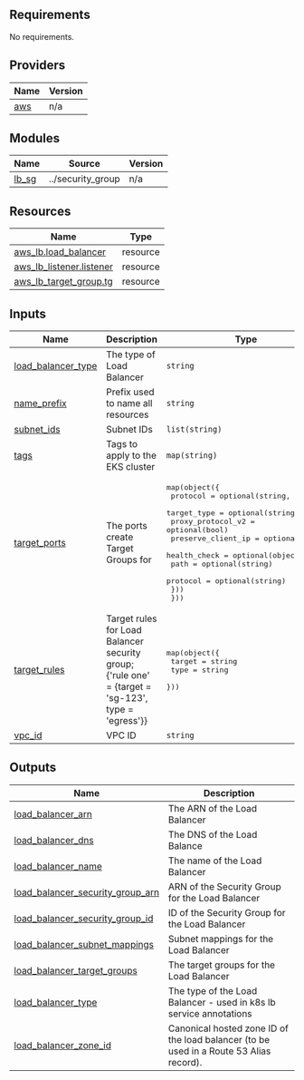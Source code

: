 <!-- BEGIN_TF_DOCS -->
## Requirements

No requirements.

## Providers

| Name | Version |
|------|---------|
| <a name="provider_aws"></a> [aws](#provider\_aws) | n/a |

## Modules

| Name | Source | Version |
|------|--------|---------|
| <a name="module_lb_sg"></a> [lb\_sg](#module\_lb\_sg) | ../security_group | n/a |

## Resources

| Name | Type |
|------|------|
| [aws_lb.load_balancer](https://registry.terraform.io/providers/hashicorp/aws/latest/docs/resources/lb) | resource |
| [aws_lb_listener.listener](https://registry.terraform.io/providers/hashicorp/aws/latest/docs/resources/lb_listener) | resource |
| [aws_lb_target_group.tg](https://registry.terraform.io/providers/hashicorp/aws/latest/docs/resources/lb_target_group) | resource |

## Inputs

| Name | Description | Type | Default | Required |
|------|-------------|------|---------|:--------:|
| <a name="input_load_balancer_type"></a> [load\_balancer\_type](#input\_load\_balancer\_type) | The type of Load Balancer | `string` | `"network"` | no |
| <a name="input_name_prefix"></a> [name\_prefix](#input\_name\_prefix) | Prefix used to name all resources | `string` | n/a | yes |
| <a name="input_subnet_ids"></a> [subnet\_ids](#input\_subnet\_ids) | Subnet IDs | `list(string)` | n/a | yes |
| <a name="input_tags"></a> [tags](#input\_tags) | Tags to apply to the EKS cluster | `map(string)` | `{}` | no |
| <a name="input_target_ports"></a> [target\_ports](#input\_target\_ports) | The ports create Target Groups for | <pre>map(object({<br/>    protocol           = optional(string, "TCP")<br/>    target_type        = optional(string, "ip")<br/>    proxy_protocol_v2  = optional(bool)<br/>    preserve_client_ip = optional(bool)<br/>    health_check = optional(object({<br/>      path     = optional(string)<br/>      protocol = optional(string)<br/>    }))<br/>  }))</pre> | n/a | yes |
| <a name="input_target_rules"></a> [target\_rules](#input\_target\_rules) | Target rules for Load Balancer security group; {'rule one' = {target = 'sg-123', type = 'egress'}} | <pre>map(object({<br/>    target = string<br/>    type   = string<br/>  }))</pre> | n/a | yes |
| <a name="input_vpc_id"></a> [vpc\_id](#input\_vpc\_id) | VPC ID | `string` | n/a | yes |

## Outputs

| Name | Description |
|------|-------------|
| <a name="output_load_balancer_arn"></a> [load\_balancer\_arn](#output\_load\_balancer\_arn) | The ARN of the Load Balancer |
| <a name="output_load_balancer_dns"></a> [load\_balancer\_dns](#output\_load\_balancer\_dns) | The DNS of the Load Balance |
| <a name="output_load_balancer_name"></a> [load\_balancer\_name](#output\_load\_balancer\_name) | The name of the Load Balancer |
| <a name="output_load_balancer_security_group_arn"></a> [load\_balancer\_security\_group\_arn](#output\_load\_balancer\_security\_group\_arn) | ARN of the Security Group for the Load Balancer |
| <a name="output_load_balancer_security_group_id"></a> [load\_balancer\_security\_group\_id](#output\_load\_balancer\_security\_group\_id) | ID of the Security Group for the Load Balancer |
| <a name="output_load_balancer_subnet_mappings"></a> [load\_balancer\_subnet\_mappings](#output\_load\_balancer\_subnet\_mappings) | Subnet mappings for the Load Balancer |
| <a name="output_load_balancer_target_groups"></a> [load\_balancer\_target\_groups](#output\_load\_balancer\_target\_groups) | The target groups for the Load Balancer |
| <a name="output_load_balancer_type"></a> [load\_balancer\_type](#output\_load\_balancer\_type) | The type of the Load Balancer - used in k8s lb service annotations |
| <a name="output_load_balancer_zone_id"></a> [load\_balancer\_zone\_id](#output\_load\_balancer\_zone\_id) | Canonical hosted zone ID of the load balancer (to be used in a Route 53 Alias record). |
<!-- END_TF_DOCS -->